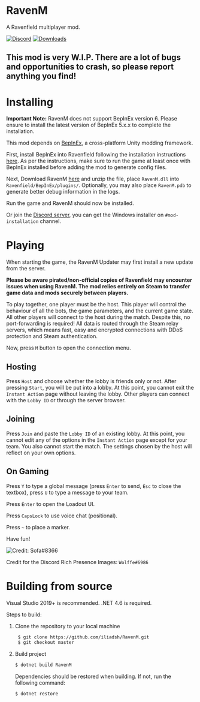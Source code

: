 # RavenM

A Ravenfield multiplayer mod.

[![Discord](https://img.shields.io/discord/458403487982682113.svg?label=Discord&logo=Discord&colorB=7289da&style=for-the-badge)](https://discord.gg/63zE4gY)
[![Downloads](https://img.shields.io/github/downloads/ABigPickle/RavenM/total.svg?label=Downloads&logo=GitHub&style=for-the-badge)](https://github.com/ABigPickle/RavenM/releases/latest)

## This mod is very **W.I.P.** There are a lot of bugs and opportunities to crash, so please report anything you find!

# Installing

<b>Important Note:</b> RavenM does not support BepInEx version 6. Please ensure to install the latest version of BepInEx 5.x.x to complete the installation.

This mod depends on [BepInEx](https://github.com/BepInEx/BepInEx), a cross-platform Unity modding framework. 

First, install BepInEx into Ravenfield following the installation instructions [here](https://docs.bepinex.dev/articles/user_guide/installation/index.html). As per the instructions, make sure to run the game at least once with BepInEx installed before adding the mod to generate config files.

Next, Download RavenM [here](https://github.com/iliadsh/RavenM/releases/latest) and unzip the file, place `RavenM.dll` into `Ravenfield/BepInEx/plugins/`. Optionally, you may also place `RavenM.pdb` to generate better debug information in the logs.

Run the game and RavenM should now be installed.

Or join the [Discord server](https://discord.gg/63zE4gY), you can get the Windows installer on `#mod-installation` channel.

# Playing

When starting the game, the RavenM Updater may first install a new update from the server.

**Please be aware pirated/non-official copies of Ravenfield may encounter issues when using RavenM.</b> The mod relies entirely on Steam to transfer game data and mods securely between players.**

To play together, one player must be the host. This player will control the behaviour of all the bots, the game parameters, and the current game state. All other players will connect to the host during the match. Despite this, no port-forwarding is required! All data is routed through the Steam relay servers, which means fast, easy and encrypted connections with DDoS protection and Steam authentication.

Now, press `M` button to open the connection menu.

## Hosting
Press `Host` and choose whether the lobby is friends only or not. After pressing `Start`, you will be put into a lobby. At this point, you cannot exit the `Instant Action` page without leaving the lobby. Other players can connect with the `Lobby ID` or through the server browser.

## Joining
Press `Join` and paste the `Lobby ID` of an existing lobby. At this point, you cannot edit any of the options in the `Instant Action` page except for your team. You also cannot start the match. The settings chosen by the host will reflect on your own options.

## On Gaming

Press `Y` to type a global message (press `Enter` to send, `Esc` to close the textbox), press `U` to type a message to your team.

Press `Enter` to open the Loadout UI.

Press `CapsLock` to use voice chat (positional).

Press `~` to place a marker.

Have fun!

![Credit: Sofa#8366](https://steamuserimages-a.akamaihd.net/ugc/1917988387306327667/C90622D8C9B8B654E187AA5038A84759DFF050D9/)

Credit for the Discord Rich Presence Images: `Wolffe#6986`

# Building from source

Visual Studio 2019+ is recommended. .NET 4.6 is required.

Steps to build:

1. Clone the repository to your local machine
   
   ```bash
    $ git clone https://github.com/iliadsh/RavenM.git
    $ git checkout master
    ```

2. Build project

    ```bash
    $ dotnet build RavenM
    ```

    Dependencies should be restored when building. If not, run the following command:

    ```bash
    $ dotnet restore
    ```
